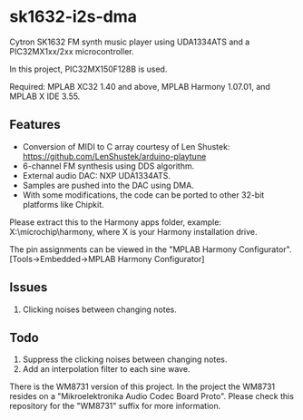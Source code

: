 # sk1632-i2s-dma
Cytron SK1632 FM synth music player using UDA1334ATS and a PIC32MX1xx/2xx microcontroller.

In this project, PIC32MX150F128B is used.

Required: MPLAB XC32 1.40 and above, MPLAB Harmony 1.07.01, and MPLAB X IDE 3.55.

## Features
- Conversion of MIDI to C array courtesy of Len Shustek: https://github.com/LenShustek/arduino-playtune
- 6-channel FM synthesis using DDS algorithm.
- External audio DAC: NXP UDA1334ATS.
- Samples are pushed into the DAC using DMA.
- With some modifications, the code can be ported to other 32-bit platforms like Chipkit.

Please extract this to the Harmony apps folder, example: X:\microchip\harmony, where X is your Harmony installation drive.

The pin assignments can be viewed in the "MPLAB Harmony Configurator". [Tools->Embedded->MPLAB Harmony Configurator]

## Issues
1. Clicking noises between changing notes.

## Todo
1. Suppress the clicking noises between changing notes.
2. Add an interpolation filter to each sine wave.

There is the WM8731 version of this project. In the project the WM8731 resides on a "Mikroelektronika Audio Codec Board Proto".
Please check this repository for the "WM8731" suffix for more information.
